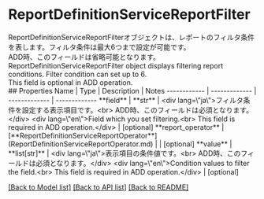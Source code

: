 # ReportDefinitionServiceReportFilter

<div lang=\"ja\">ReportDefinitionServiceReportFilterオブジェクトは、レポートのフィルタ条件を表します。フィルタ条件は最大6つまで設定が可能です。<br> ADD時、このフィールドは省略可能となります。 </div> <div lang=\"en\">ReportDefinitionServiceReportFilter object displays filtering report conditions. Filter condition can set up to 6.<br> This field is optional in ADD operation.</div> 
## Properties
Name | Type | Description | Notes
------------ | ------------- | ------------- | -------------
**field** | **str** | &lt;div lang&#x3D;\&quot;ja\&quot;&gt;フィルタ条件を設定する表示項目です。&lt;br&gt; ADD時、このフィールドは必須となります。 &lt;/div&gt; &lt;div lang&#x3D;\&quot;en\&quot;&gt;Field which you set filtering.&lt;br&gt; This field is required in ADD operation.&lt;/div&gt;  | [optional] 
**report_operator** | [**ReportDefinitionServiceReportOperator**](ReportDefinitionServiceReportOperator.md) |  | [optional] 
**value** | **list[str]** | &lt;div lang&#x3D;\&quot;ja\&quot;&gt;表示項目の条件値です。&lt;br&gt; ADD時、このフィールドは必須となります。&lt;/div&gt; &lt;div lang&#x3D;\&quot;en\&quot;&gt;Condition values to filter the field.&lt;br&gt; This field is required in ADD operation.&lt;/div&gt;  | [optional] 

[[Back to Model list]](../README.md#documentation-for-models) [[Back to API list]](../README.md#documentation-for-api-endpoints) [[Back to README]](../README.md)


